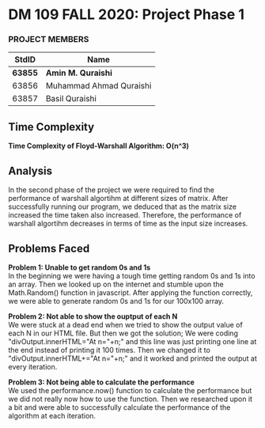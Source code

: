 # DM 109 FALL 2020: Project Phase 1 #
### PROJECT MEMBERS ###
StdID | Name
------------ | -------------
**63855** | **Amin M. Quraishi** <!--this is the group leader in bold-->
63856 | Muhammad Ahmad Quraishi
63857 | Basil Quraishi
<!-- Replace name and student ids with acutally group member names and ids-->

## Time Complexity ##

**Time Complexity of Floyd-Warshall Algorithm: O(n^3)**  


## Analysis ## 
In the second phase of the project we were required to find the performance of warshall algortihm at different sizes of matrix. After successfully running our program, we deduced that as the matrix size increased the time taken also increased. Therefore, the performance of warshall algortihm decreases in terms of time as the input size increases. 

## Problems Faced ##  

**Problem 1: Unable to get random 0s and 1s**  
In the beginning we were having a tough time getting random 0s and 1s into an array. Then we looked up on the internet and stumble upon the Math.Random() function in javascript. After applying the function correctly, we were able to generate random 0s and 1s for our 100x100 array.  

**Problem 2: Not able to show the ouptput of each N**  
We were stuck at a dead end when we tried to show the output value of each N in our HTML file. But then we got the solution; We were coding "divOutput.innerHTML="At n="+n;" and this line was just printing one line at the end instead of printing it 100 times. Then we changed it to "divOutput.innerHTML+="At n="+n;" and it worked and printed the output at every iteration.

**Problem 3: Not being able to calculate the performance**  
We used the performance.now() function to calculate the performance but we did not really now how to use the function. Then we researched upon it a bit and were able to successfully calculate the performance of the algorithm at each iteration.
